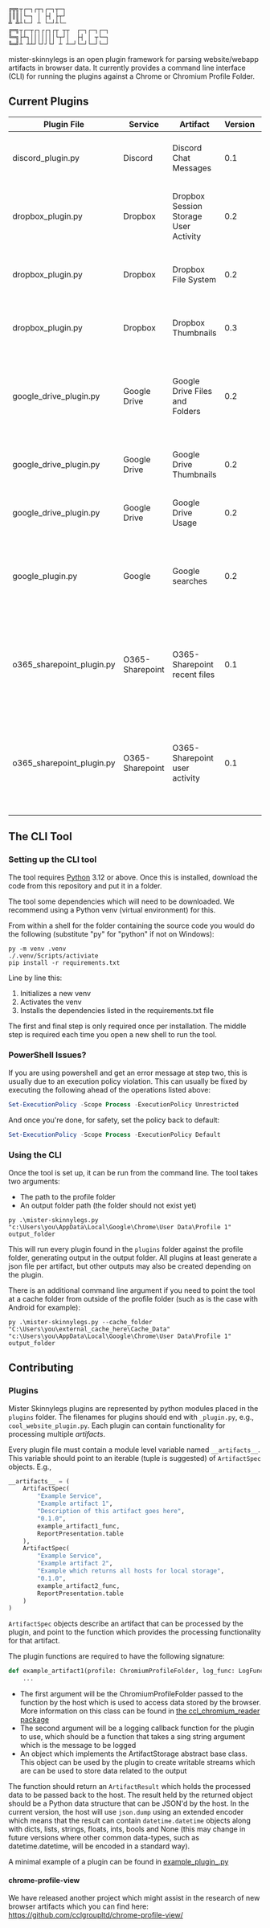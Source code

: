 ```
╔╦╗┬┌─┐┌┬┐┌─┐┬─┐            
║║║│└─┐ │ ├┤ ├┬┘            
╩ ╩┴└─┘ ┴ └─┘┴└─            
╔═╗┬┌─┬┌┐┌┌┐┌┬ ┬┬  ┌─┐┌─┐┌─┐
╚═╗├┴┐│││││││└┬┘│  ├┤ │ ┬└─┐
╚═╝┴ ┴┴┘└┘┘└┘ ┴ ┴─┘└─┘└─┘└─┘
```
mister-skinnylegs is an open plugin framework for parsing website/webapp 
artifacts in browser data. 
It currently provides a command line interface (CLI) for running the 
plugins against a Chrome or Chromium Profile Folder.

## Current Plugins
| Plugin File               | Service         | Artifact                              | Version | Description                                                                                               |
|---------------------------|-----------------|---------------------------------------|---------|-----------------------------------------------------------------------------------------------------------|
| discord_plugin.py         | Discord         | Discord Chat Messages                 | 0.1     | Recovers Discord chat messages from the Cache                                                             |
| dropbox_plugin.py         | Dropbox         | Dropbox Session Storage User Activity | 0.2     | Recovers user activity from 'uxa' records in Session Storage                                              |
| dropbox_plugin.py         | Dropbox         | Dropbox File System                   | 0.2     | Recovers a partial file system from URLs in the history                                                   |
| dropbox_plugin.py         | Dropbox         | Dropbox Thumbnails                    | 0.3     | Recovers thumbnails for files stored in Dropbox                                                           |
| google_drive_plugin.py    | Google Drive    | Google Drive Files and Folders        | 0.2     | Recovers Google Drive and Docs folder and file names (and urls) from history records                      |
| google_drive_plugin.py    | Google Drive    | Google Drive Thumbnails               | 0.2     | Recovers Google Drive thumbnails from the cache                                                           |
| google_drive_plugin.py    | Google Drive    | Google Drive Usage                    | 0.2     | Recovers indications of Google Drive usage                                                                |
| google_plugin.py          | Google          | Google searches                       | 0.2     | Recovers google searches from URLs in history, session storage, cache                                     |
| o365_sharepoint_plugin.py | O365-Sharepoint | O365-Sharepoint recent files          | 0.1     | Recovers recent files list and any thumbnails from API responses in the cache for Sharepoint and O365     |
| o365_sharepoint_plugin.py | O365-Sharepoint | O365-Sharepoint user activity         | 0.1     | Recovers artifacts related to user activity (viewing, editing, downloading, etc.) for Sharepoint and O365 |


## The CLI Tool
### Setting up the CLI tool
The tool requires [Python](https://python.org) 3.12 or above. Once this is 
installed, download the code from this repository and put it in a folder.

The tool some dependencies which will need to be downloaded. We recommend 
using a Python venv (virtual environment) for this.

From within a shell for the folder containing the source code you would do 
the following (substitute "py" for "python" if not on Windows):

```commandline
py -m venv .venv
./.venv/Scripts/activiate
pip install -r requirements.txt
```

Line by line this:
1. Initializes a new venv
2. Activates the venv
3. Installs the dependencies listed in the requirements.txt file

The first and final step is only required once per installation. The middle
step is required each time you open a new shell to run the tool.

### PowerShell Issues?

If you are using powershell and get an error message at step two, this is 
usually due to an execution policy violation. This can usually be fixed by
executing the following ahead of the operations listed above:

```powershell
Set-ExecutionPolicy -Scope Process -ExecutionPolicy Unrestricted
```

And once you're done, for safety, set the policy back to default:

```powershell
Set-ExecutionPolicy -Scope Process -ExecutionPolicy Default
```

### Using the CLI
Once the tool is set up, it can be run from the command line. The tool takes
two arguments:
* The path to the profile folder
* An output folder path (the folder should not exist yet)

```commandline
py .\mister-skinnylegs.py "c:\Users\you\AppData\Local\Google\Chrome\User Data\Profile 1" output_folder
```

This will run every plugin found in the `plugins` folder against the profile
folder, generating output in the output folder. All plugins at least generate
a json file per artifact, but other outputs may also be created depending on
the plugin.

There is an additional command line argument if you need to point the tool at
a cache folder from outside of the profile folder (such as is the case with 
Android for example):

```commandline
py .\mister-skinnylegs.py --cache_folder "C:\Users\you\external_cache_here\Cache_Data" "c:\Users\you\AppData\Local\Google\Chrome\User Data\Profile 1" output_folder

```

## Contributing
### Plugins
Mister Skinnylegs plugins are represented by python modules placed in the
`plugins` folder. The filenames for plugins should end with `_plugin.py`, 
e.g., `cool_website_plugin.py`. Each plugin can contain functionality for
processing multiple *artifacts*.

Every plugin file must contain a module level variable named `__artifacts__`.
This variable should point to an iterable (tuple is suggested) of 
`ArtifactSpec` objects. E.g.,

```python
__artifacts__ = (
    ArtifactSpec(
        "Example Service",
        "Example artifact 1",
        "Description of this artifact goes here",
        "0.1.0",
        example_artifact1_func,
        ReportPresentation.table
    ),
    ArtifactSpec(
        "Example Service",
        "Example artifact 2",
        "Example which returns all hosts for local storage",
        "0.1.0",
        example_artifact2_func,
        ReportPresentation.table
    )
)
```

`ArtifactSpec` objects describe an artifact that can be processed by the 
plugin, and point to the function which provides the processing 
functionality for that artifact.

The plugin functions are required to have the following signature:

```python
def example_artifact1(profile: ChromiumProfileFolder, log_func: LogFunction, storage: ArtifactStorage) -> ArtifactResult:
    ...
```

* The first argument will be the ChromiumProfileFolder passed to the 
  function by the host which is used to access data stored by the browser.
  More information on this class can be found in 
  [the ccl_chromium_reader package](https://github.com/cclgroupltd/ccl_chromium_reader)
* The second argument will be a logging callback function for the plugin
  to use, which should be a function that takes a sing string argument which 
  is the message to be logged
* An object which implements the ArtifactStorage abstract base class. This
  object can be used by the plugin to create writable streams which are can
  be used to store data related to the output

The function should return an `ArtifactResult` which holds the processed
data to be passed back to the host. The result held by the returned object
should be a Python data structure that can be JSON'd by the host. In the
current version, the host will use `json.dump` using an extended encoder
which means that the result can contain `datetime.datetime` objects along with
dicts, lists, strings, floats, ints, bools and None (this may change in
future versions where other common data-types, such as datetime.datetime,
will be encoded in a standard way). 

A minimal example of a plugin can be found in 
[example_plugin_.py](plugins/example_plugin_.py) 

#### chrome-profile-view
We have released another project which might assist in the research of new
browser artifacts which you can find here: 
https://github.com/cclgroupltd/chrome-profile-view/
